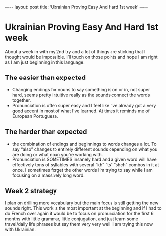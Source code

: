 —--
layout: post
title: ‘Ukrainian Proving Easy And Hard 1st week’
—--


# Ukrainian Proving Easy And Hard 1st week

About a week in with my 2nd try and a lot of things are sticking that I thought would be impossible. I’ll touch on those points and hope I am right as I am just beginning in this language.

## The easier than expected

* Changing endings for nouns to say something is on or in, not super hard, seems pretty intuitive really as the sounds connect the words together.
* Pronunciation is often super easy and I feel like I’ve already got a very good accent in most of what I’ve learned. At times it reminds me of European Portuguese.

## The harder than expected

* the combination of endings and beginnings to words changes a lot. To say “also” changes to entirely different sounds depending on what you are doing or what noun you’re working with.
* Pronunciation is SOMETIMES insanely hard and a given word will have effectively tons of syllables with several “kh” “ts” “shch” combos in it at once. I sometimes forget the other words I’m trying to say while I am focusing on a massively long word.

## Week 2 strategy

I plan on drilling more vocabulary but the main focus is still getting the new sounds right. This work is the most important at the beginning and if I had to do French over again it would be to focus on pronunciation for the first 6 months with little grammar, little conjugation, and just learn some travel/daily life phrases but say them very very well. I am trying this now with Ukrainian.